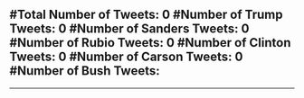 #Total Number of Tweets: 0 
#Number of Trump Tweets: 0
#Number of Sanders Tweets: 0
#Number of Rubio Tweets: 0
#Number of Clinton Tweets: 0
#Number of Carson Tweets: 0
#Number of Bush Tweets: 
---
---
